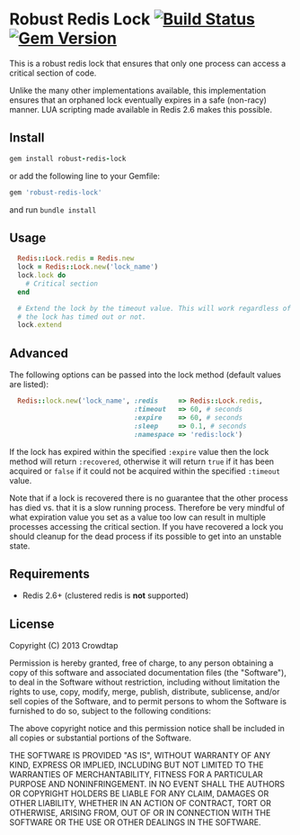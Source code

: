 Robust Redis Lock [![Build Status](https://travis-ci.org/crowdtap/robust-redis-lock.png?branch=master)](https://travis-ci.org/crowdtap/robust-redis-lock) [![Gem Version](https://badge.fury.io/rb/robust-redis-lock.png)](http://badge.fury.io/rb/robust-redis-lock)
======

This is a robust redis lock that ensures that only one process can access a
critical section of code.

Unlike the many other implementations available, this implementation ensures
that an orphaned lock eventually expires in a safe (non-racy) manner. LUA scripting
made available in Redis 2.6 makes this possible.

Install
-------

```ruby
gem install robust-redis-lock
```
or add the following line to your Gemfile:
```ruby
gem 'robust-redis-lock'
```
and run `bundle install`

Usage
-----

```ruby
  Redis::Lock.redis = Redis.new
  lock = Redis::Lock.new('lock_name')
  lock.lock do
    # Critical section
  end

  # Extend the lock by the timeout value. This will work regardless of whether
  # the lock has timed out or not.
  lock.extend
```

Advanced
--------

The following options can be passed into the lock method (default values are
listed):

```ruby
  Redis::lock.new('lock_name', :redis     => Redis::Lock.redis,
                               :timeout   => 60, # seconds
                               :expire    => 60, # seconds
                               :sleep     => 0.1, # seconds
                               :namespace => 'redis:lock')
```

If the lock has expired within the specified `:expire` value then the lock method
will return `:recovered`, otherwise it will return `true` if it has been acquired
or `false` if it could not be acquired within the specified `:timeout` value.

Note that if a lock is recovered there is no guarantee that the other process
has died vs. that it is a slow running process. Therefore be very mindful of what
expiration value you set as a value too low can result in multiple processes
accessing the critical section. If you have recovered a lock you should cleanup
for the dead process if its possible to get into an unstable state.


Requirements
------------
* Redis 2.6+ (clustered redis is **not** supported)


License
-------
Copyright (C) 2013 Crowdtap

Permission is hereby granted, free of charge, to any person obtaining a copy of this software and associated documentation files (the "Software"), to deal in the Software without restriction, including without limitation the rights to use, copy, modify, merge, publish, distribute, sublicense, and/or sell copies of the Software, and to permit persons to whom the Software is furnished to do so, subject to the following conditions:

The above copyright notice and this permission notice shall be included in all copies or substantial portions of the Software.

THE SOFTWARE IS PROVIDED "AS IS", WITHOUT WARRANTY OF ANY KIND, EXPRESS OR IMPLIED, INCLUDING BUT NOT LIMITED TO THE WARRANTIES OF MERCHANTABILITY, FITNESS FOR A PARTICULAR PURPOSE AND NONINFRINGEMENT. IN NO EVENT SHALL THE AUTHORS OR COPYRIGHT HOLDERS BE LIABLE FOR ANY CLAIM, DAMAGES OR OTHER LIABILITY, WHETHER IN AN ACTION OF CONTRACT, TORT OR OTHERWISE, ARISING FROM, OUT OF OR IN CONNECTION WITH THE SOFTWARE OR THE USE OR OTHER DEALINGS IN THE SOFTWARE.
